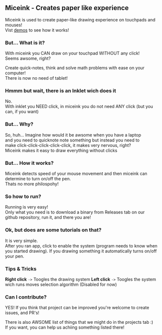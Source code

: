 ## Miceink - Creates paper like experience

Miceink is used to create paper-like drawing experience on touchpads and mouses!<br>
Vist <a href="#vid_demos">demos</a> to see how it works!

### But... What is it?
With miceink you CAN draw on your touchpad WITHOUT any click!<br>
Seems awsome, right?

Create quick-notes, think and solve math problems with ease on your computer!<br>
There is now no need of tablet!

### Hmmm but wait, there is an Inklet wich does it
No.<br>
With inklet you NEED click, in miceink you do not need ANY click (but you can, if you want)

### But... Why?

So, huh... Imagine how would it be awsome when you have a laptop<br>
and you need to quicknote note something but instead you need to<br> 
make click-click-click-click-click, it makes very nervous, right?<br>
Miceink makes it easy to draw everything without clicks

### But... How it works?

Miceink detects speed of your mouse movement and then miceink can determine to turn on/off the pen.<br>
Thats no more philospohy!

### So how to run?

Running is very easy!<br>
Only what you need is to download a binary from Releases tab on our github repository, run it, and there you are!

### Ok, but does are some tutorials on that?

It is very simple.<br>
After you ran app, click to enable the system (program needs to know when you started drawing). If you drawing something it automatically turns on/off your pen.

### Tips & Tricks

**Right click** `->` Toogles the drawing system
**Left click** `->` Toogles the system wich runs moves selection algorithm (Disabled for now)

### Can I contribute?

YES! If you think that project can be improved you're welcome to create issues, and PR's!

There is also AWSOME list of things that we might do in the projects tab :)<br>
If you want, you can help us achiing something listed there!

<!-- <h2 id="vid_demos">Demos</h2>
 -->
